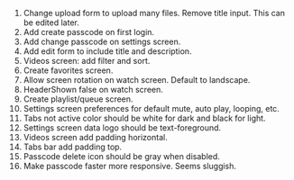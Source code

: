 1. Change upload form to upload many files. Remove title input. This can be edited later.
2. Add create passcode on first login.
3. Add change passcode on settings screen.
4. Add edit form to include title and description.
5. Videos screen: add filter and sort.
6. Create favorites screen.
7. Allow screen rotation on watch screen. Default to landscape.
8. HeaderShown false on watch screen.
9. Create playlist/queue screen.
10. Settings screen preferences for default mute, auto play, looping, etc.
11. Tabs not active color should be white for dark and black for light.
12. Settings screen data logo should be text-foreground.
13. Videos screen add padding horizontal.
14. Tabs bar add padding top.
15. Passcode delete icon should be gray when disabled.
16. Make passcode faster more responsive. Seems sluggish.